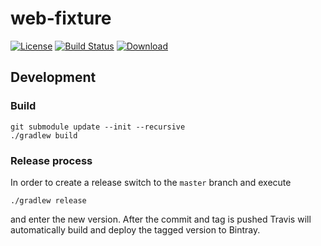 # web-fixture

[![License](http://img.shields.io/badge/license-EPL-blue.svg?style=flat)](https://www.eclipse.org/legal/epl-v10.html)
[![Build Status](https://travis-ci.org/test-editor/web-fixture.svg?branch=master)](https://travis-ci.org/test-editor/web-fixture)
[![Download](https://api.bintray.com/packages/test-editor/Fixtures/web-fixture/images/download.svg)](https://bintray.com/test-editor/Fixtures/web-fixture/_latestVersion)

## Development
    
### Build

    git submodule update --init --recursive
    ./gradlew build

### Release process

In order to create a release switch to the `master` branch and execute

    ./gradlew release

and enter the new version. After the commit and tag is pushed Travis will automatically build and deploy the tagged version to Bintray.
